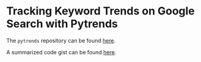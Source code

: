 # Tracking Keyword Trends on Google Search with Pytrends

The `pytrends` repository can be found [here](https://github.com/GeneralMills/pytrends).

A summarized code gist can be found [here](https://gist.github.com/sidneykung/440b8e06cb1832de4ee6b5f4a8919d8e).